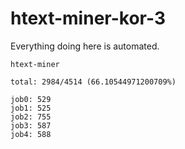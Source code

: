 # htext-miner-kor-3

Everything doing here is automated.

```
htext-miner

total: 2984/4514 (66.10544971200709%)

job0: 529
job1: 525
job2: 755
job3: 587
job4: 588
```